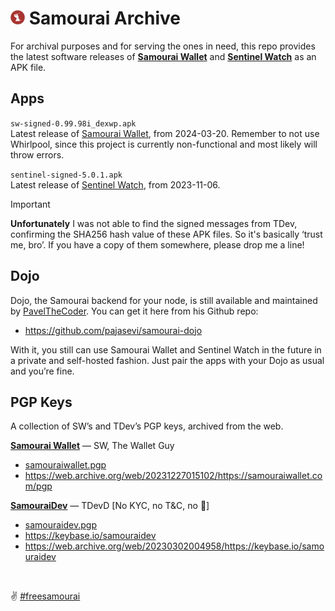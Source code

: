# <img src="sw-logo.png" width="23" /> Samourai Archive

For archival purposes and for serving the ones in need, this repo provides the latest software releases of **[Samourai Wallet](https://web.archive.org/web/20240420204321/https://www.samouraiwallet.com/)** and **[Sentinel Watch](https://sentinel.watch/)** as an APK file.

## Apps

`sw-signed-0.99.98i_dexwp.apk`
<br>
Latest release of [Samourai Wallet](Samourai%20Wallet/sw-signed-0.99.98i_dexwp.apk), from 2024-03-20. Remember to not use Whirlpool, since this project  is currently non-functional and most likely will throw errors.

`sentinel-signed-5.0.1.apk`
<br>
Latest release of [Sentinel Watch](Sentinel%20Watch/sentinel-signed-5.0.1.apk), from 2023-11-06.

> [!IMPORTANT]
> **Unfortunately** I was not able to find the signed messages from TDev, confirming the SHA256 hash value of these APK files. So it's basically ‘trust me, bro’. If you have a copy of them somewhere, please drop me a line!

## Dojo

Dojo, the Samourai backend for your node, is still available and maintained by [PavelTheCoder](https://twitter.com/PavelTheCoder). You can get it here from his Github repo:

- https://github.com/pajasevi/samourai-dojo

With it, you still can use Samourai Wallet and Sentinel Watch in the future in a private and self-hosted fashion. Just pair the apps with your Dojo as usual and you’re fine.

## PGP Keys

A collection of SW’s and TDev’s PGP keys, archived from the web.

**[Samourai Wallet](https://twitter.com/SamouraiWallet)** — SW, The Wallet Guy
- [samouraiwallet.pgp](PGP%20Keys/samouraiwallet.pgp)
- https://web.archive.org/web/20231227015102/https://samouraiwallet.com/pgp

**[SamouraiDev](https://twitter.com/SamouraiDev)** — TDevD [No KYC, no T&C, no 🍌]

- [samouraidev.pgp](PGP%20Keys/samouraidev.pgp)
- https://keybase.io/samouraidev
- https://web.archive.org/web/20230302004958/https://keybase.io/samouraidev


<br>

✌️ [#freesamourai](https://twitter.com/search?q=%23freesamourai)
